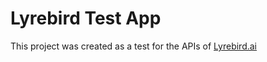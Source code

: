 # Lyrebird Test App
This project was created as a test for the APIs of [Lyrebird.ai](https://lyrebird.ai)
